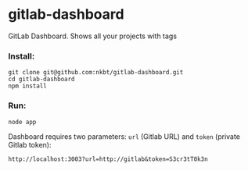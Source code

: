 gitlab-dashboard
================
GitLab Dashboard. Shows all your projects with tags

### Install:

	git clone git@github.com:nkbt/gitlab-dashboard.git
	cd gitlab-dashboard
	npm install

### Run:

	node app

Dashboard requires two parameters: `url` (Gitlab URL) and `token` (private Gitlab token):

	http://localhost:3003?url=http://gitlab&token=S3cr3tT0k3n
